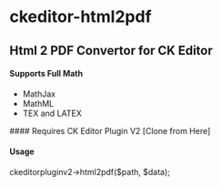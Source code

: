 # ckeditor-html2pdf

## Html 2 PDF Convertor for CK Editor 

#### Supports Full Math
<ul>
<li>MathJax</li>
<li>MathML</li>
<li>TEX and LATEX</li>
</ul>
#### Requires
CK Editor Plugin V2 [Clone from Here]

#### Usage

ckeditorpluginv2->html2pdf($path, $data);
